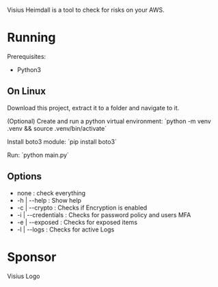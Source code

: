 Visius Heimdall is a tool to check for risks on your AWS.

# Running

Prerequisites:

- Python3

## On Linux

Download this project, extract it to a folder and navigate to it.

(Optional) Create and run a python virtual environment:
´python -m venv .venv && source .venv/bin/activate´

Install boto3 module:
´pip install boto3´

Run:
´python main.py´

## Options

- none : check everything
- -h | --help : Show help
- -c | --crypto : Checks if Encryption is enabled
- -i | --credentials : Checks for password policy and users MFA
- -e | --exposed : Checks for exposed items
- -l | --logs : Checks for active Logs

# Sponsor

Visius Logo

